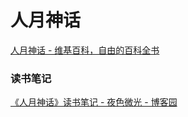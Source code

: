 # 人月神话

[人月神话 - 维基百科，自由的百科全书](https://zh.wikipedia.org/wiki/%E4%BA%BA%E6%9C%88%E7%A5%9E%E8%AF%9D)

### 读书笔记

[《人月神话》读书笔记 - 夜色微光 - 博客园](https://www.cnblogs.com/novwind/p/14924463.html)